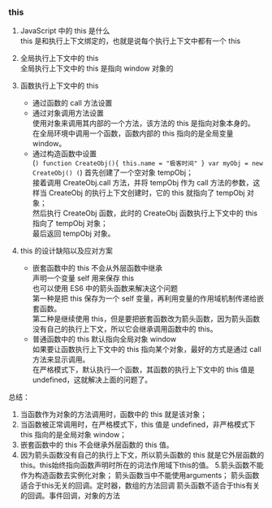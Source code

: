 ### this
1. JavaScript 中的 this 是什么  
this 是和执行上下文绑定的，也就是说每个执行上下文中都有一个 this

2. 全局执行上下文中的 this  
全局执行上下文中的 this 是指向 window 对象的

3. 函数执行上下文中的 this  
	- 通过函数的 call 方法设置
	- 通过对象调用方法设置  
	使用对象来调用其内部的一个方法，该方法的 this 是指向对象本身的。  
	在全局环境中调用一个函数，函数内部的 this 指向的是全局变量 window。
	- 通过构造函数中设置  
	(```)
	function CreateObj(){
	  this.name = "极客时间"
	}
	var myObj = new CreateObj()
	(```)
	首先创建了一个空对象 tempObj；  
	接着调用 CreateObj.call 方法，并将 tempObj 作为 call 方法的参数，这样当 CreateObj 的执行上下文创建时，它的 this 就指向了 tempObj 对象；  
	然后执行 CreateObj 函数，此时的 CreateObj 函数执行上下文中的 this 指向了 tempObj 对象；  
	最后返回 tempObj 对象。

4. this 的设计缺陷以及应对方案
	- 嵌套函数中的 this 不会从外层函数中继承  
	声明一个变量 self 用来保存 this  
	也可以使用 ES6 中的箭头函数来解决这个问题  
	第一种是把 this 保存为一个 self 变量，再利用变量的作用域机制传递给嵌套函数。  
	第二种是继续使用 this，但是要把嵌套函数改为箭头函数，因为箭头函数没有自己的执行上下文，所以它会继承调用函数中的 this。
	- 普通函数中的 this 默认指向全局对象 window  
	如果要让函数执行上下文中的 this 指向某个对象，最好的方式是通过 call 方法来显示调用。  
	在严格模式下，默认执行一个函数，其函数的执行上下文中的 this 值是 undefined，这就解决上面的问题了。


总结：  
1. 当函数作为对象的方法调用时，函数中的 this 就是该对象；
2. 当函数被正常调用时，在严格模式下，this 值是 undefined，非严格模式下 this 指向的是全局对象 window；
3. 嵌套函数中的 this 不会继承外层函数的 this 值。
4. 因为箭头函数没有自己的执行上下文，所以箭头函数的 this 就是它外层函数的 this。this始终指向函数声明时所在的词法作用域下this的值。
5.箭头函数不能作为构造函数去实例化对象； 箭头函数当中不能使用arguments；
箭头函数适合于this无关的回调。定时器，数组的方法回调
箭头函数不适合于this有关的回调。事件回调，对象的方法




